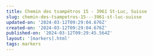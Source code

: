 ```yaml
---
title: Chemin des tsampétros 15 - 3961 St-Luc, Suisse
slug: chemin-des-tsampetros-15---3961-st-luc-suisse
updated-on: '2024-03-12T09:29:04.676Z'
created-on: '2024-03-12T09:29:04.676Z'
published-on: '2024-03-12T09:29:45.564Z'
layout: '[markers].html'
tags: markers
---
```



